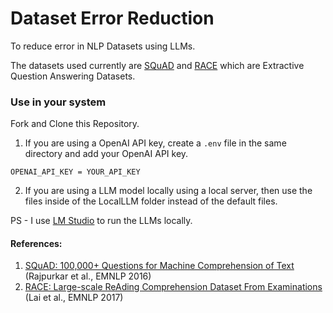 # Dataset Error Reduction

To reduce error in NLP Datasets using LLMs.

The datasets used currently are [SQuAD](https://rajpurkar.github.io/SQuAD-explorer) and [RACE](https://www.cs.cmu.edu/~glai1/data/race) which are Extractive Question Answering Datasets.


### Use in your system

Fork and Clone this Repository.
1. If you are using a OpenAI API key, create a `.env` file in the same directory and add your OpenAI API key.   

`OPENAI_API_KEY = YOUR_API_KEY`

2. If you are using a LLM model locally using a local server, then use the files inside of the LocalLLM folder instead of the default files. 

PS - I use [LM Studio](https://lmstudio.ai/) to run the LLMs locally. 

#### References:
1. [SQuAD: 100,000+ Questions for Machine Comprehension of Text](https://aclanthology.org/D16-1264) (Rajpurkar et al., EMNLP 2016)
2. [RACE: Large-scale ReAding Comprehension Dataset From Examinations](https://aclanthology.org/D17-1082) (Lai et al., EMNLP 2017)

